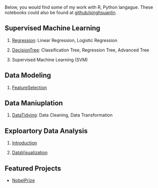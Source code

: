 Below, you would find some of my work with R, Python langague. These notebooks could also be found at [github/pinghsuanlin](https://github.com/Pinghsuanlin/).
## **Supervised Machine Learning**

1. [Regression](projects/Regression.md): Linear Regression, Logistic Regression

3. [DecisionTree](projects/decisionTree.md): Classification Tree, Regression Tree, Advanced Tree

4. Supervised Machine Learning (SVM)



## **Data Modeling**

1. [FeatureSelection](projects/featureSelection.md)


## **Data Maniuplation**

1. [DataTidying](dataTidying): Data Cleaning, Data Transformation

## **Exploartory Data Analysis**

1. [Introduction](projects/exploratoryDataAnalysis.md)

2. [DataVisualization](projects/dataVisualization.md)

## Featured Projects
* [NobelPrize](projects/NobelPrize/NobelPrize.md)